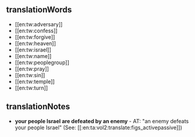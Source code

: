## translationWords

* [[en:tw:adversary]]
* [[en:tw:confess]]
* [[en:tw:forgive]]
* [[en:tw:heaven]]
* [[en:tw:israel]]
* [[en:tw:name]]
* [[en:tw:peoplegroup]]
* [[en:tw:pray]]
* [[en:tw:sin]]
* [[en:tw:temple]]
* [[en:tw:turn]]

## translationNotes

* **your people Israel are defeated by an enemy** - AT: "an enemy defeats your people Israel" (See: [[:en:ta:vol2:translate:figs_activepassive]])
